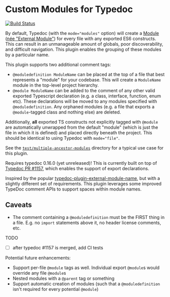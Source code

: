 # Custom Modules for Typedoc

[![Build Status](https://travis-ci.org/convergencelabs/typedoc-plugin-custom-modules.svg?branch=master)](https://travis-ci.org/convergencelabs/typedoc-plugin-custom-modules)

By default, Typedoc (with the `mode="modules"` option) will create a [Module](https://www.typescriptlang.org/docs/handbook/modules.html) ([née "External Module"](https://github.com/TypeStrong/typedoc/issues/109)) for every file with any exported ES6 constructs. This can result in an unmanageable amount of globals, poor discoverability, and difficult navigation. This plugin enables the grouping of these modules by a particular name.

This plugin supports two additional comment tags:

- `@moduledefinition ModuleName` can be placed at the top of a file that best represents a "module" for your codebase. This will create a `ModuleName` module in the top-level project hierarchy.
- `@module ModuleName` can be added to the comment of any other valid exported Typescript declaration (e.g. a class, interface, function, enum etc). These declarations will be moved to any modules specified with `@moduledefinition`. Any orphaned modules (e.g. a file that exports a `@module`-tagged class and nothing else) are deleted.

Additionally, **all** exported TS constructs not explicitly tagged with `@module` are automatically unwrapped from the default "module" (which is just the file in which it is defined) and placed directly beneath the project. This should be identical to using Typedoc with `mode="file"`.

See the [`test/multiple-ancestor-modules`](/test/multiple-ancestor-modules) directory for a typical use case for this plugin.

Requires typedoc 0.16.0 (yet unreleased)! This is currently built on top of [Typedoc PR #1157](https://github.com/TypeStrong/typedoc/pull/1157), which enables the support of export declarations.

Inspired by the popular [typedoc-plugin-external-module-name](https://github.com/christopherthielen/typedoc-plugin-external-module-name), but with a slightly different set of requirements. This plugin leverages some improved TypeDoc comment APIs to support spaces within module names.

## Caveats

- The comment containing a `@moduledefinition` must be the FIRST thing in a file. E.g. no `import` statements above it, no header license comments, etc.

TODO

- [ ] after typedoc #1157 is merged, add CI tests

Potential future enhancements:

- Support per-file `@module` tags as well. Individual export `@module`s would override any file `@module`s
- Nested modules with a `@parent` tag or something
- Support automatic creation of modules (such that a `@moduledefinition` isn't required for every potential `@module`)
